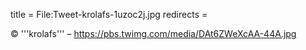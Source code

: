 title = File:Tweet-krolafs-1uzoc2j.jpg
redirects =
>>>>

© '''krolafs''' – https://pbs.twimg.com/media/DAt6ZWeXcAA-44A.jpg